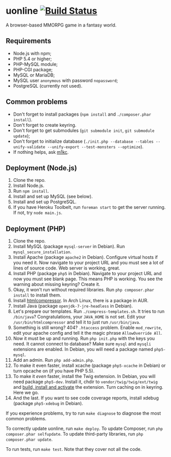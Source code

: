 uonline [![Build Status](https://travis-ci.org/uonline/uonline.png?branch=master)](https://travis-ci.org/uonline/uonline)
=======

A browser-based MMORPG game in a fantasy world.


Requirements
------------

* Node.js with npm;
* PHP 5.4 or higher;
* PHP-MySQL module;
* PHP-CGI package;
* MySQL or MariaDB;
* MySQL user `anonymous` with password `nopassword`;
* PostgreSQL (currently not used).


Common problems
---------------

* Don't forget to install packages (`npm install` and `./composer.phar install`).
* Don't forget to create keyring.
* Don't forget to get submodules (`git submodule init`, `git submodule update`);
* Don't forget to initialize database (`./init.php --database --tables --unify-validate --unify-export --test-monsters --optimize`).
* If nothing helps, ask [m1kc](https://github.com/m1kc).


Deployment (Node.js)
--------------------

1. Clone the repo.
2. Install Node.js.
3. Run `npm install`.
4. Install and set up MySQL (see below).
5. Install and set up PostgreSQL.
6. If you have Heroku Toolbelt, run `foreman start` to get the server running. If not, try `node main.js`.


Deployment (PHP)
----------------

1. Clone the repo.
2. Install MySQL (package `mysql-server` in Debian). Run `mysql_secure_installation`.
3. Install Apache (package `apache2` in Debian). Configure virtual hosts if you need it. Now navigate to your project URL and you must see a lot of lines of source code. Web server is working, great.
4. Install PHP (package `php5` in Debian). Navigate to your project URL and now you must see blank page. This means PHP is working. You see the warning about missing keyring? Create it.
5. Okay, it won't run without required libraries. Run `php composer.phar install` to install them.
6. Install [htmlcompressor](http://code.google.com/p/htmlcompressor/). In Arch Linux, there is a package in AUR.
7. Install Java (package `openjdk-7-jre-headless` in Debian).
8. Let's prepare our templates. Run `./compress-templates.sh`. It tries to run `/bin/java`? Congratulations, your `JAVA_HOME` is not set. Edit your `/usr/bin/htmlcompressor` and tell it to just run `/usr/bin/java`.
9. Something is still wrong? 404? `.htaccess` problem. Enable `mod_rewrite`, edit your apache config and tell it the magic phrase `AllowOverride All`.
10. Now it must be up and running. Run `php init.php` with the keys you need. It cannot connect to database? Make sure `mysql` and `mysqli` extensions are enabled. In Debian, you will need a package named `php5-mysql`.
12. Add an admin. Run `php add-admin.php`.
13. To make it even faster, install xcache (package `php5-xcache` in Debian) or turn opcache on (if you have PHP 5.5).
13. To make it _even_ faster, install the Twig extension. In Debian, you will need package `php5-dev`. Install it, chdir to `vendor/twig/twig/ext/twig` and [build, install and activate](http://twig.sensiolabs.org/doc/intro.html#installing-the-c-extension) the extension. Turn caching on in keyring. Here we go.
14. And the last. If you want to see code coverage reports, install xdebug (package `php5-xdebug` in Debian).

If you experience problems, try to run `make diagnose` to diagnose the most common problems.

To correctly update uonline, run `make deploy`. To update Composer, run `php composer.phar selfupdate`. To update third-party libraries, run `php composer.phar update`.

To run tests, run `make test`. Note that they cover not all the code.
